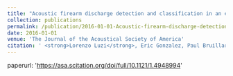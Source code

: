```yaml
---
title: "Acoustic firearm discharge detection and classification in an enclosed environment"
collection: publications
permalink: /publication/2016-01-01-Acoustic-firearm-discharge-detection-and-classification-in-an-enclosed-environment
date: 2016-01-01
venue: 'The Journal of the Acoustical Society of America'
citation: ' <strong>Lorenzo Luzi</strong>, Eric Gonzalez, Paul Bruillard, Matthew Prowant, James Skorpik, Michael Hughes, Scott Child, Duane Kist, and John E. McCarthy. <a href="https://asa.scitation.org/doi/full/10.1121/1.4948994">Acoustic firearm discharge detection and classification in an enclosed environment</a>. The Journal of the Acoustical Society of America, 2016.'
---
```

paperurl: 'https://asa.scitation.org/doi/full/10.1121/1.4948994'
